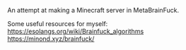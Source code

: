 An attempt at making a Minecraft server in MetaBrainFuck.

Some useful resources for myself:
https://esolangs.org/wiki/Brainfuck_algorithms
https://minond.xyz/brainfuck/

